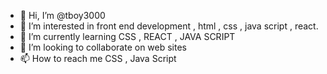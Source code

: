 - 👋 Hi, I’m @tboy3000
- 👀 I’m interested in front end development , html , css , java script , react.
- 🌱 I’m currently learning CSS , REACT , JAVA SCRIPT 
- 💞️ I’m looking to collaborate on web sites 
- 📫 How to reach me CSS , Java Script

<!---
tboy3000/tboy3000 is a ✨ special ✨ repository because its `README.md` (this file) appears on your GitHub profile.
You can click the Preview link to take a look at your changes.
--->
